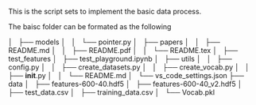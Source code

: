 This is the script sets to implement the basic data process.

The baisc folder can be formated as the following


│   ├── models
│   │   └── pointer.py
│   ├── papers
│   │   ├── README.md
│   │   ├── README.pdf
│   │   └── README.tex
│   ├── test_features
│   ├── test_playground.ipynb
│   ├── utils
│   │   ├── config.py
│   │   ├── create_datasets.py
│   │   ├── create_vocab.py
│   │   ├── __init__.py
│   │   └── README.md
│   └── vs_code_settings.json
├── data
│   ├── features-600-40.hdf5
│   ├── features-600-40_v2.hdf5
│   ├── test_data.csv
│   ├── training_data.csv
│   └── Vocab.pkl